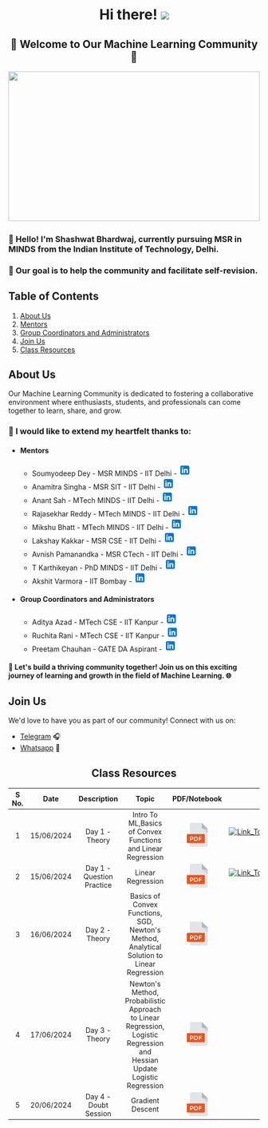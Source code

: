 <h1 align="center">Hi there! <img src="https://media.giphy.com/media/hvRJCLFzcasrR4ia7z/giphy.gif" width="4.5%"></h1>

<h2 align="center">🌟 Welcome to Our Machine Learning Community 🌟</h2>

<p align="center">
    <img src="https://media3.giphy.com/media/v1.Y2lkPTc5MGI3NjExaHJoZGdxN3BtN2Jjb3R0MjljNjIyYWQxZm8zbGcwZ3V3ejJ0dXJiOSZlcD12MV9pbnRlcm5hbF9naWZfYnlfaWQmY3Q9Zw/8qrrHSsrK9xpknGVNF/giphy.webp" width="100%" height="300">
</p>

### 👋 Hello! I'm Shashwat Bhardwaj, currently pursuing MSR in MINDS from the Indian Institute of Technology, Delhi.

### 🎯 Our goal is to help the community and facilitate self-revision.

## Table of Contents
1. [About Us](#about-us)
2. [Mentors](#mentors)
3. [Group Coordinators and Administrators](#group-coordinators-and-administrators)
4. [Join Us](#join-us)
5. [Class Resources](#class-resources)

## About Us
<!-- <p> -->
Our Machine Learning Community is dedicated to fostering a collaborative environment where enthusiasts, students, and professionals can come together to learn, share, and grow.
<!-- </p> -->



### 🙏 I would like to extend my heartfelt thanks to:

- #### **Mentors**
    - Soumyodeep Dey - MSR MINDS - IIT Delhi - [![LinkedIn](https://github.com/raja17021998/Machine-Learning-Community-by-Shashwat-Bhardwaj/blob/main/Logos/LinkedIn.png?raw=true)](https://www.linkedin.com/in/welcome-to-the-profile-of-soumyodeep/) 
    - Anamitra Singha - MSR SIT - IIT Delhi - [![LinkedIn](https://github.com/raja17021998/Machine-Learning-Community-by-Shashwat-Bhardwaj/blob/main/Logos/LinkedIn.png?raw=true)](https://www.linkedin.com/in/anamitrasingha/)
    - Anant Sah - MTech MINDS - IIT Delhi - [![LinkedIn](https://github.com/raja17021998/Machine-Learning-Community-by-Shashwat-Bhardwaj/blob/main/Logos/LinkedIn.png?raw=true)](https://www.linkedin.com/in/anant-kumar-8b8663215/) 
    - Rajasekhar Reddy - MTech MINDS - IIT Delhi - [![LinkedIn](https://github.com/raja17021998/Machine-Learning-Community-by-Shashwat-Bhardwaj/blob/main/Logos/LinkedIn.png?raw=true)](https://www.linkedin.com/in/rajasekhar-reddy-5ab10089/) 
    - Mikshu Bhatt - MTech MINDS - IIT Delhi - [![LinkedIn](https://github.com/raja17021998/Machine-Learning-Community-by-Shashwat-Bhardwaj/blob/main/Logos/LinkedIn.png?raw=true)](https://www.linkedin.com/in/mikshu-bhatt-110271194/) 
    - Lakshay Kakkar - MSR CSE - IIT Delhi - [![LinkedIn](https://github.com/raja17021998/Machine-Learning-Community-by-Shashwat-Bhardwaj/blob/main/Logos/LinkedIn.png?raw=true)](https://www.linkedin.com/in/lakshay-kakkar-32aa12118/) 
    - Avnish Pamanandka - MSR CTech - IIT Delhi - [![LinkedIn](https://github.com/raja17021998/Machine-Learning-Community-by-Shashwat-Bhardwaj/blob/main/Logos/LinkedIn.png?raw=true)](https://www.linkedin.com/in/avnish-parmanandka-266686177/) 
    - T Karthikeyan - PhD MINDS - IIT Delhi - [![LinkedIn](https://github.com/raja17021998/Machine-Learning-Community-by-Shashwat-Bhardwaj/blob/main/Logos/LinkedIn.png?raw=true)](https://www.linkedin.com/in/t-karthikeyan-926781166/) 
    - Akshit Varmora - IIT Bombay - [![LinkedIn](https://github.com/raja17021998/Machine-Learning-Community-by-Shashwat-Bhardwaj/blob/main/Logos/LinkedIn.png?raw=true)](https://www.linkedin.com/in/akshit-varmora/) 

- #### **Group Coordinators and Administrators**
    - Aditya Azad - MTech CSE - IIT Kanpur - [![LinkedIn](https://github.com/raja17021998/Machine-Learning-Community-by-Shashwat-Bhardwaj/blob/main/Logos/LinkedIn.png?raw=true)](https://www.linkedin.com/in/adityaazad/)
    - Ruchita Rani - MTech CSE - IIT Kanpur - [![LinkedIn](https://github.com/raja17021998/Machine-Learning-Community-by-Shashwat-Bhardwaj/blob/main/Logos/LinkedIn.png?raw=true)](https://www.linkedin.com/in/ruchita-rani-9b8b95204) 
    - Preetam Chauhan - GATE DA Aspirant - [![LinkedIn](https://github.com/raja17021998/Machine-Learning-Community-by-Shashwat-Bhardwaj/blob/main/Logos/LinkedIn.png?raw=true)](https://www.linkedin.com/in/preetam-chauhan) 



#### 🚀 Let's build a thriving community together! Join us on this exciting journey of learning and growth in the field of Machine Learning. 🌐

## Join Us
We'd love to have you as part of our community! Connect with us on:
- [Telegram](https://t.me/+4UkEpZ100Ck5YjE1) 🎧
- [Whatsapp](https://chat.whatsapp.com/INP29xmpCFCK41emrvbIkN) 💬

<center>

## Class Resources
|S No.|Date| Description |Topic| PDF/Notebook | Video |
|:--------:|:----------:|:--------:|:------:|:--------------:|:-----------:|
|1|15/06/2024|Day 1 - Theory |Intro To ML,Basics of Convex Functions and Linear Regression |[![Link_to_PDF](https://github.com/raja17021998/Machine-Learning-Community-by-Shashwat-Bhardwaj/blob/main/Logos/PDF.png?raw=true?raw=true)](https://github.com/raja17021998/Machine-Learning-Community-by-Shashwat-Bhardwaj/blob/main/PDFs/Day_1.pdf) | [![Link_To_Video_updating_soon](_https://github.com/raja17021998/Machine-Learning-Community-by-Shashwat-Bhardwaj/blob/main/Logos/YT.png?raw=true)](https://www.youtube.com) |
|2|15/06/2024|Day 1 - Question Practice | Linear Regression |[![Link_to_PDF](https://github.com/raja17021998/Machine-Learning-Community-by-Shashwat-Bhardwaj/blob/main/Logos/PDF.png?raw=true)](https://github.com/raja17021998/Machine-Learning-Community-by-Shashwat-Bhardwaj/blob/main/PDFs/Day_1_Numerical.pdf) | [![Link_To_Video_updating_soon](_https://github.com/raja17021998/Machine-Learning-Community-by-Shashwat-Bhardwaj/blob/main/Logos/YT.png?raw=true)](https://www.youtube.com) |
| 3 | 16/06/2024 | Day 2 - Theory | Basics of Convex Functions, SGD, Newton's Method, Analytical Solution to Linear Regression | [![Link_to_PDF](https://github.com/raja17021998/Machine-Learning-Community-by-Shashwat-Bhardwaj/blob/main/Logos/PDF.png?raw=true)](https://github.com/raja17021998/Machine-Learning-Community-by-Shashwat-Bhardwaj/blob/main/PDFs/Day_2.pdf)  |  [![Link_To_Video](https://github.com/raja17021998/Machine-Learning-Community-by-Shashwat-Bhardwaj/blob/main/Logos/YT.png?raw=true)](https://tldv.io/app/meetings/666ecd52412bc200130a0354/)  | 
| 4 | 17/06/2024 | Day 3 - Theory |  Newton's Method, Probabilistic Approach to Linear Regression, Logistic Regression and Hessian Update Logistic Regression | [![Link_to_PDF](https://github.com/raja17021998/Machine-Learning-Community-by-Shashwat-Bhardwaj/blob/main/Logos/PDF.png?raw=true)](https://github.com/raja17021998/Machine-Learning-Community-by-Shashwat-Bhardwaj/blob/main/PDFs/Day_2.pdf)  |  [![Link_To_Video](https://github.com/raja17021998/Machine-Learning-Community-by-Shashwat-Bhardwaj/blob/main/Logos/YT.png?raw=true)](https://drive.google.com/file/d/1TPv9_-2rpP9GUO7vtG81zV_0VMCTdVyZ/view)  | 
| 5 | 20/06/2024 | Day 4 - Doubt Session | Gradient Descent | [![Link_to_PDF](https://github.com/raja17021998/Machine-Learning-Community-by-Shashwat-Bhardwaj/blob/main/Logos/PDF.png?raw=true)](https://github.com/raja17021998/Machine-Learning-Community-by-Shashwat-Bhardwaj/blob/main/PDFs/Doubt_Class_1.pdf)  |  [![Link_To_Video](https://github.com/raja17021998/Machine-Learning-Community-by-Shashwat-Bhardwaj/blob/main/Logos/YT.png?raw=true)](https://t.me/c/2199930331/11)  | 

</center>